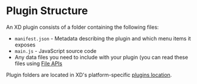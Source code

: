 # Plugin Structure
An XD plugin consists of a folder containing the following files:

* `manifest.json` - Metadata describing the plugin and which menu items it exposes
* `main.js` - JavaScript source code
* Any data files you need to include with your plugin (you can read these files using [File APIs](./reference/uxp/using-file-apis.md)

Plugin folders are located in XD's platform-specific [plugins location](./plugin-location.md).